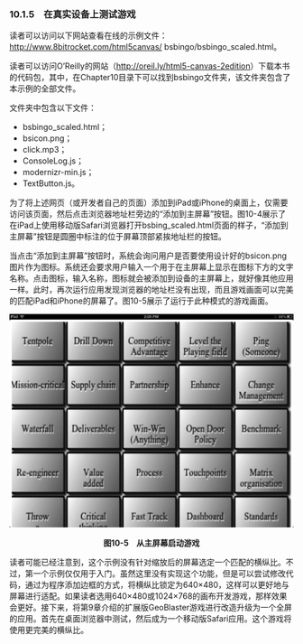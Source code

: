 ### 10.1.5　在真实设备上测试游戏

读者可以访问以下网站查看在线的示例文件：<a class="my_markdown" href="['http://www.8bitrocket.com/html5canvas/bsbingo/bsbingo_scaled.html']">http://www.8bitrocket.com/html5canvas/ bsbingo/bsbingo_scaled.html</a>。

读者可以访问O’Reilly的网站（<a class="my_markdown" href="['http://oreil.ly/html5-canvas-2edition']">http://oreil.ly/html5-canvas-2edition</a>）下载本书的代码包，其中，在Chapter10目录下可以找到bsbingo文件夹，该文件夹包含了本示例的全部文件。

文件夹中包含以下文件：

+ bsbingo_scaled.html；
+ bsicon.png；
+ click.mp3；
+ ConsoleLog.js；
+ modernizr-min.js；
+ TextButton.js。

为了将上述网页（或开发者自己的页面）添加到iPad或iPhone的桌面上，仅需要访问该页面，然后点击浏览器地址栏旁边的“添加到主屏幕”按钮。图10-4展示了在iPad上使用移动版Safari浏览器打开bsbing_scaled.html页面的样子，“添加到主屏幕”按钮是圆圈中标注的位于屏幕顶部紧挨地址栏的按钮。

当点击“添加到主屏幕”按钮时，系统会询问用户是否要使用设计好的bsicon.png图片作为图标。系统还会要求用户输入一个用于在主屏幕上显示在图标下方的文字名称。点击图标，输入名称，图标就会被添加到设备的主屏幕上，就好像其他应用一样。此时，再次运行应用发现浏览器的地址栏没有出现，而且游戏画面可以完美的匹配iPad和iPhone的屏幕了。图10-5展示了运行于此种模式的游戏画面。

![174.png](../images/174.png)
<center class="my_markdown"><b class="my_markdown">图10-5　从主屏幕启动游戏</b></center>

读者可能已经注意到，这个示例没有针对缩放后的屏幕选定一个匹配的横纵比。不过，第一个示例仅仅用于入门。虽然这里没有实现这个功能，但是可以尝试修改代码，通过为程序添加边框的方式，将横纵比锁定为640×480，这样可以更好地与屏幕进行适配。如果读者选用640×480或1024×768的画布开发游戏，那样效果会更好。接下来，将第9章介绍的扩展版GeoBlaster游戏进行改造升级为一个全屏的应用。首先在桌面浏览器中测试，然后成为一个移动版Safari应用。这个游戏将使用更完美的横纵比。

